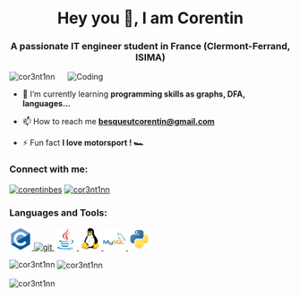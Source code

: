 <h1 align="center">Hey you 👋, I am Corentin</h1>
<h3 align="center">A passionate IT engineer student in France (Clermont-Ferrand, ISIMA)</h3>
<img align="right" alt="Coding" width="400" src="https://camo.githubusercontent.com/7de37139d0b4c1ce40865e799b446c0e963a3dd8fb68d239707237c40604fa3d/68747470733a2f2f63646e2e6472696262626c652e636f6d2f75736572732f3733303730332f73637265656e73686f74732f363538313234332f6176656e746f2e676966">
<p align="left"> <img src="https://komarev.com/ghpvc/?username=cor3nt1nn&label=Profile%20Views&color=001eff&style=flat" alt="cor3nt1nn" /> </p>

- 🌱 I’m currently learning **programming skills as graphs, DFA, languages...**

- 📫 How to reach me **besqueutcorentin@gmail.com**

- ⚡ Fun fact **I love motorsport ! 🏎️**

<h3 align="left">Connect with me:</h3>
<p align="left">
<a href="https://linkedin.com/in/corentinbes" target="blank"><img align="center" src="https://raw.githubusercontent.com/rahuldkjain/github-profile-readme-generator/master/src/images/icons/Social/linked-in-alt.svg" alt="corentinbes" height="30" width="40" /></a>
<a href="https://instagram.com/cor3nt1nn" target="blank"><img align="center" src="https://raw.githubusercontent.com/rahuldkjain/github-profile-readme-generator/master/src/images/icons/Social/instagram.svg" alt="cor3nt1nn" height="30" width="40" /></a>
</p>

<h3 align="left">Languages and Tools:</h3>
<p align="left"> <a href="https://www.cprogramming.com/" target="_blank" rel="noreferrer"> <img src="https://raw.githubusercontent.com/devicons/devicon/master/icons/c/c-original.svg" alt="c" width="40" height="40"/> </a> <a href="https://git-scm.com/" target="_blank" rel="noreferrer"> <img src="https://www.vectorlogo.zone/logos/git-scm/git-scm-icon.svg" alt="git" width="40" height="40"/> </a> <a href="https://www.java.com" target="_blank" rel="noreferrer"> <img src="https://raw.githubusercontent.com/devicons/devicon/master/icons/java/java-original.svg" alt="java" width="40" height="40"/> </a> <a href="https://www.linux.org/" target="_blank" rel="noreferrer"> <img src="https://raw.githubusercontent.com/devicons/devicon/master/icons/linux/linux-original.svg" alt="linux" width="40" height="40"/> </a> <a href="https://www.mysql.com/" target="_blank" rel="noreferrer"> <img src="https://raw.githubusercontent.com/devicons/devicon/master/icons/mysql/mysql-original-wordmark.svg" alt="mysql" width="40" height="40"/> </a> <a href="https://www.python.org" target="_blank" rel="noreferrer"> <img src="https://raw.githubusercontent.com/devicons/devicon/master/icons/python/python-original.svg" alt="python" width="40" height="40"/> </a> </p>

<p><img align="left" src="https://github-readme-stats.vercel.app/api/top-langs?username=cor3nt1nn&show_icons=true&locale=en&layout=compact" alt="cor3nt1nn" /></p>

<p>&nbsp;<img align="center" src="https://github-readme-stats.vercel.app/api?username=cor3nt1nn&show_icons=true&theme=gruvbox&locale=en" alt="cor3nt1nn" /></p>

<p><img align="center" src="https://github-readme-streak-stats.herokuapp.com/?user=cor3nt1nn&" alt="cor3nt1nn" /></p>
